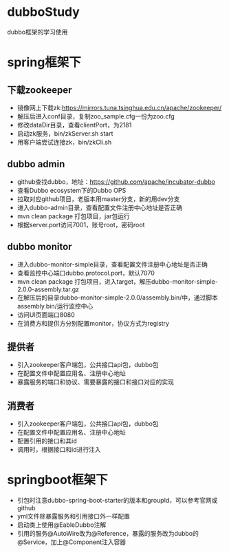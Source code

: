 # dubboStudy
dubbo框架的学习使用

# spring框架下

## 下载zookeeper

* 镜像网上下载zk:https://mirrors.tuna.tsinghua.edu.cn/apache/zookeeper/
* 解压后进入conf目录，复制zoo_sample.cfg一份为zoo.cfg
* 修改dataDir目录，查看clientPort，为2181
* 启动zk服务，bin/zkServer.sh start
* 用客户端尝试连接zk，bin/zkCli.sh

## dubbo admin

* github查找dubbo，地址：https://github.com/apache/incubator-dubbo
* 查看Dubbo ecosystem下的Dubbo OPS
* 拉取对应github项目，老版本用master分支，新的用dev分支
* 进入dubbo-admin目录，查看配置文件注册中心地址是否正确
* mvn clean package 打包项目，jar包运行
* 根据server.port访问7001，账号root，密码root

## dubbo monitor

* 进入dubbo-monitor-simple目录，查看配置文件注册中心地址是否正确
* 查看监控中心端口dubbo.protocol.port，默认7070
* mvn clean package 打包项目，进入target，解压dubbo-monitor-simple-2.0.0-assembly.tar.gz
* 在解压后的目录dubbo-monitor-simple-2.0.0/assembly.bin/中，通过脚本assembly.bin/运行监控中心
* 访问UI页面端口8080
* 在消费方和提供方分别配置monitor，协议方式为registry

## 提供者

* 引入zookeeper客户端包，公共接口api包，dubbo包
* 在配置文件中配置应用名、注册中心地址
* 暴露服务的端口和协议、需要暴露的接口和接口对应的实现

## 消费者

* 引入zookeeper客户端包，公共接口api包，dubbo包
* 在配置文件中配置应用名、注册中心地址
* 配置引用的接口和其id
* 调用时，根据接口和id进行注入

# springboot框架下

* 引包时注意dubbo-spring-boot-starter的版本和groupId，可以参考官网或github
* yml文件除暴露服务和引用接口外一样配置
* 启动类上使用@EableDubbo注解
* 引用的服务@AutoWire改为@Reference，暴露的服务改为dubbo的@Service，加上@Component注入容器
